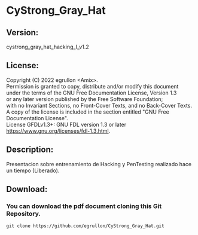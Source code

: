 # CyStrong_Gray_Hat

## Version:
cystrong_gray_hat_hacking_I_v1.2

## License:
Copyright (C) 2022 egrullon \<Amix\>. \
Permission is granted to copy, distribute and/or modify this document \
under the terms of the GNU Free Documentation License, Version 1.3 \
or any later version published by the Free Software Foundation; \
with no Invariant Sections, no Front-Cover Texts, and no Back-Cover Texts. \
A copy of the license is included in the section entitled "GNU Free Documentation License". \
License GFDLv1.3+: GNU FDL version 1.3 or later https://www.gnu.org/licenses/fdl-1.3.html.

## Description:
Presentacion sobre entrenamiento de Hacking y PenTesting realizado hace un tiempo (Liberado).

## Download:
### You can download the pdf document cloning this Git Repository.
```
git clone https://github.com/egrullon/CyStrong_Gray_Hat.git
```
